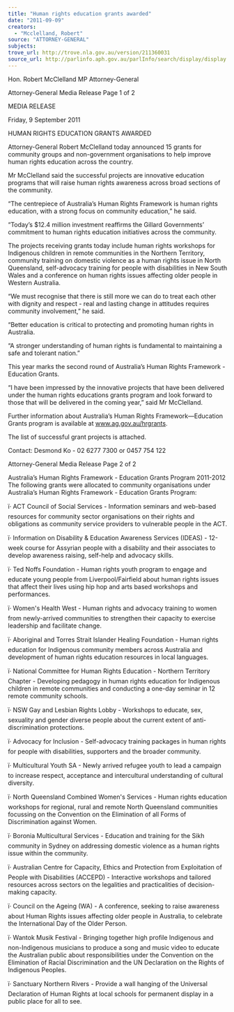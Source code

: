 ```yaml
---
title: "Human rights education grants awarded"
date: "2011-09-09"
creators:
  - "Mcclelland, Robert"
source: "ATTORNEY-GENERAL"
subjects:
trove_url: http://trove.nla.gov.au/version/211360031
source_url: http://parlinfo.aph.gov.au/parlInfo/search/display/display.w3p;query=Id%3A%22media/pressrel/1078766%22
---
```


 

 

 Hon. Robert McClelland MP  Attorney-General 

 

 Attorney-General Media Release  Page 1 of 2 

 MEDIA RELEASE   

 Friday, 9 September 2011 

 

 HUMAN RIGHTS EDUCATION GRANTS AWARDED   

 Attorney-General Robert McClelland today announced 15 grants for community groups and non-government organisations to help improve human rights education across the country.   

 Mr McClelland said the successful projects are innovative education programs that will raise human  rights awareness across broad sections of the community.    

 “The centrepiece of Australia’s Human Rights Framework is human rights education, with a strong  focus on community education,” he said.    

 “Today’s $12.4 million investment reaffirms the Gillard Governments’ commitment to human rights  education initiatives across the community.   

 The projects receiving grants today include human rights workshops for Indigenous children in  remote communities in the Northern Territory, community training on domestic violence as a  human rights issue in North Queensland, self-advocacy training for people with disabilities in New  South Wales and a conference on human rights issues affecting older people in Western Australia.    

 “We must recognise that there is still more we can do to treat each other with dignity and respect -  real and lasting change in attitudes requires community involvement,” he said.   

 “Better education is critical to protecting and promoting human rights in Australia.   

 “A stronger understanding of human rights is fundamental to maintaining a safe and tolerant  nation.”    

 This year marks the second round of Australia’s Human Rights Framework - Education Grants.     

 “I have been impressed by the innovative projects that have been delivered under the human rights  educations grants program and look forward to those that will be delivered in the coming year,” said  Mr McClelland.     

 Further information about Australia’s Human Rights Framework—Education Grants program is  available at www.ag.gov.au/hrgrants.   

 The list of successful grant projects is attached.   

 

  Contact:  Desmond Ko - 02 6277 7300 or 0457 754 122   

 

 

 

 Attorney-General Media Release  Page 2 of 2 

 Australia’s Human Rights Framework - Education Grants Program 2011-2012  The following grants were allocated to community organisations under Australia’s Human  Rights Framework - Education Grants Program:   

 ï· ACT Council of Social Services - Information seminars and web-based resources for  community sector organisations on their rights and obligations as community service  providers to vulnerable people in the ACT. 

 ï· Information on Disability & Education Awareness Services (IDEAS) - 12-week course  for Assyrian people with a disability and their associates to develop awareness raising, self-help and advocacy skills. 

 ï· Ted Noffs Foundation - Human rights youth program to engage and educate young people  from Liverpool/Fairfield about human rights issues that affect their lives using hip hop and  arts based workshops and performances. 

 ï· Women's Health West - Human rights and advocacy training to women from newly-arrived  communities to strengthen their capacity to exercise leadership and facilitate change. 

 ï· Aboriginal and Torres Strait Islander Healing Foundation - Human rights education for  Indigenous community members across Australia and development of human rights  education resources in local languages. 

 ï· National Committee for Human Rights Education - Northern Territory Chapter -  Developing pedagogy in human rights education for Indigenous children in remote  communities and conducting a one-day seminar in 12 remote community schools. 

 ï· NSW Gay and Lesbian Rights Lobby - Workshops to educate, sex, sexuality and gender  diverse people about the current extent of anti-discrimination protections. 

 ï· Advocacy for Inclusion - Self-advocacy training packages in human rights for people with  disabilities, supporters and the broader community. 

 ï· Multicultural Youth SA - Newly arrived refugee youth to lead a campaign to increase  respect, acceptance and intercultural understanding of cultural diversity. 

 ï· North Queensland Combined Women's Services - Human rights education workshops for  regional, rural and remote North Queensland communities focussing on the Convention on  the Elimination of all Forms of Discrimination against Women. 

 ï· Boronia Multicultural Services - Education and training for the Sikh community in Sydney  on addressing domestic violence as a human rights issue within the community. 

 ï· Australian Centre for Capacity, Ethics and Protection from Exploitation of People with  Disabilities (ACCEPD) - Interactive workshops and tailored resources across sectors on the  legalities and practicalities of decision-making capacity. 

 ï· Council on the Ageing (WA) - A conference, seeking to raise awareness about Human  Rights issues affecting older people in Australia, to celebrate the International Day of the  Older Person. 

 ï· Wantok Musik Festival - Bringing together high profile Indigenous and non-Indigenous  musicians to produce a song and music video to educate the Australian public about  responsibilities under the Convention on the Elimination of Racial Discrimination and the UN  Declaration on the Rights of Indigenous Peoples. 

 ï· Sanctuary Northern Rivers - Provide a wall hanging of the Universal Declaration of Human  Rights at local schools for permanent display in a public place for all to see.  

